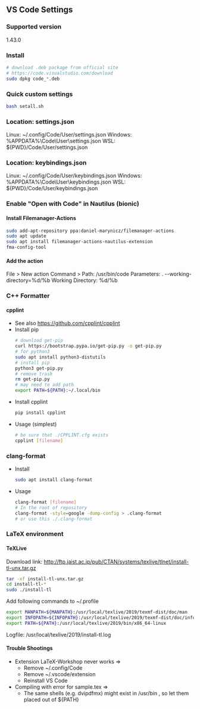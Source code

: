 ## VS Code Settings

### Supported version
1.43.0

### Install
```bash
# download .deb package from official site
# https://code.visualstudio.com/download
sudo dpkg code_*.deb
```

### Quick custom settings
```bash
bash setall.sh
```

### Location: settings.json
Linux:
~/.config/Code/User/settings.json
Windows:
%APPDATA%\Code\User\settings.json
WSL:
${PWD}/Code/User/settings.json

### Location: keybindings.json
Linux:
~/.config/Code/User/keybindings.json
Windows:
%APPDATA%\Code\User\keybindings.json
WSL:
${PWD}/Code/User/keybindings.json

### Enable "Open with Code" in Nautilus (bionic)
#### Install Filemanager-Actions
```bash
sudo add-apt-repository ppa:daniel-marynicz/filemanager-actions
sudo apt update
sudo apt install filemanager-actions-nautilus-extension
fma-config-tool
```
#### Add the action
File > New action
Command >
Path: /usr/bin/code
Parameters: . --working-directory=%d/%b
Working Directory: %d/%b

### C++ Formatter
#### cpplint
- See also https://github.com/cpplint/cpplint
- Install pip
  ````bash
  # download get-pip
  curl https://bootstrap.pypa.io/get-pip.py -o get-pip.py
  # for python3
  sudo apt install python3-distutils
  # install pip
  python3 get-pip.py
  # remove trash
  rm get-pip.py
  # may need to add path
  export PATH=${PATH}:~/.local/bin
  ````
- Install cpplint
  ````bash
  pip install cpplint
  ````
- Usage (simplest)
  ````bash
  # be sure that ./CPPLINT.cfg exists
  cpplint [filename]
  ````

### clang-format
- Install
  ````bash
  sudo apt install clang-format
  ````

- Usage
  ````bash
  clang-format [filename]
  # In the root of repository
  clang-format -style=google -dump-config > .clang-format
  # or use this ./.clang-format
  ````

### LaTeX environment
#### TeXLive
Download link: http://ftp.jaist.ac.jp/pub/CTAN/systems/texlive/tlnet/install-tl-unx.tar.gz
```bash
tar -xf install-tl-unx.tar.gz
cd install-tl-*
sudo ./install-tl
```
Add following commands to ~/.profile
```bash
export MANPATH=${MANPATH}:/usr/local/texlive/2019/texmf-dist/doc/man
export INFOPATH=${INFOPATH}:/usr/local/texlive/2019/texmf-dist/doc/info
export PATH=${PATH}:/usr/local/texlive/2019/bin/x86_64-linux
```
Logfile:
/usr/local/texlive/2019/install-tl.log

#### Trouble Shootings
- Extension LaTeX-Workshop never works =>
  - Remove ~/.config/Code
  - Remove ~/.vscode/extension
  - Reinstall VS Code
- Compiling with error for sample.tex =>
  - The same shells (e.g. dvipdfmx) might exist in /usr/bin , so let them placed out of ${PATH}
